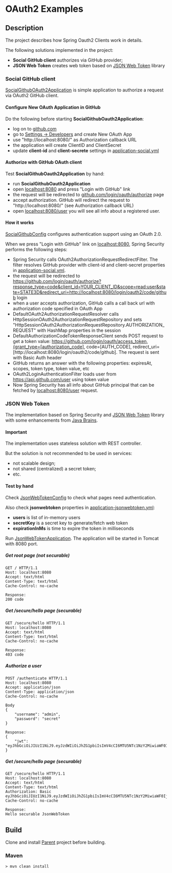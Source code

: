 # OAuth2 Examples


## Description
The project describes how Spring Oauth2 Clients work in details.

The following solutions implemented in the project:
  * **Social GitHub client** authorizes via GitHub provider;
  * **JSON Web Token** creates web token based on <a href="https://jwt.io/introduction/">JSON Web Token</a> library

### Social GitHub client

<a href="https://github.com/StepanMelnik/Oauth2_Examples/blob/master/src/main/java/com/sme/oauth2/SocialGithubOAuth2Application.java">SocialGithubOAuth2Application</a> is simple application to authorize a request via OAuth2 GitHub client.

#### Configure New OAuth Application in GitHub
Do the following before starting **SocialGithubOauth2Application**:
 * log on to <a href="https://github.com/">github.com</a>
 * go to <a href="https://github.com/settings/developers">Settings -> Developers</a> and create New OAuth App
 * use "http://localhost:8080/" as Authorization callback URL
 * the application will create ClientID and ClientSecret
 * update **client-id** and **client-secrete** settings in <a href="https://github.com/StepanMelnik/Oauth2_Examples/blob/master/src/main/resources/application-social.yml">application-social.yml</a>
 
#### Authorize with GitHub OAuth client  
Test **SocialGithubOauth2Application** by hand:
 * run **SocialGithubOauth2Application**
 * open <a href="http://localhost:8080/">localhost:8080</a> and press "Login with GitHub" link
 * the request will be redirected to <a href="https://github.com/login/oauth/authorize">github.com/login/oauth/authorize</a> page
 * accept authorization. GitHub will redirect the request to "http://localhost:8080/" (see Authorization callback URL)
 * open <a href="http://localhost:8080/user">localhost:8080/user</a> you will see all info about a registered user.
 
#### How it works

<a href="https://github.com/StepanMelnik/Oauth2_Examples/blob/master/src/main/java/com/sme/oauth2/github/config/SocialGithubConfig.java#L49">SocialGithubConfig</a> configures authentication support using an OAuth 2.0.

When we press "Login with GitHub" link on <a href="http://localhost:8080/">localhost:8080</a>, Spring Security performs the following steps:
 * Spring Security calls OAuth2AuthorizationRequestRedirectFilter. The filter resolves GitHub provider with client-id and client-secret properties in <a href="https://github.com/StepanMelnik/Oauth2_Examples/blob/master/src/main/resources/application-social.yml">application-social.yml</a>.
 * the request will be redirected to https://github.com/login/oauth/authorize?response_type=code&client_id=YOUR_CLIENT_ID&scope=read:user&state=STATE3D&redirect_uri=http://localhost:8080/login/oauth2/code/github login
 * when a user accepts authorization, GitHub calls a call back url with authorization code specified in OAuth App
 * DefaultOAuth2AuthorizationRequestResolver calls HttpSessionOAuth2AuthorizationRequestRepository and sets "HttpSessionOAuth2AuthorizationRequestRepository.AUTHORIZATION_REQUEST" with HashMap properties in the session
 * DefaultAuthorizationCodeTokenResponseClient sends POST request to get a token value: https://github.com/login/oauth/access_token,{grant_type=[authorization_code], code=[AUTH_CODE], redirect_uri=[http://localhost:8080/login/oauth2/code/github]. The request is sent with Basic Auth header
 * GitHub returns an answer with the following properties: expiresAt, scopes, token type, token value, etc
 * OAuth2LoginAuthenticationFilter loads user from https://api.github.com/user using token value
 * Now Spring Security has all info about GitHub principal that can be fetched by <a href="http://localhost:8080/user">localhost:8080/user</a> request.

### JSON Web Token

The implementation based on Spring Security and <a href="https://jwt.io/introduction/">JSON Web Token</a> library with some enhancements from <a href="https://www.youtube.com/watch?v=X80nJ5T7YpE">Java Brains</a>.


#### Important
The implementation uses stateless solution with REST controller.

But the solution is not recommended to be used in services:
* not scalable design;
* not shared (centralized) a secret token;
* etc.

#### Test by hand

Check <a href="https://github.com/StepanMelnik/Oauth2_Examples/blob/master/src/main/java/com/sme/oauth2/jsonwebtoken/config/JsonWebTokenConfig.java">JsonWebTokenConfig</a> to check what pages need authentication.

Also check **jsonwebtoken** properties in <a href="https://github.com/StepanMelnik/Oauth2_Examples/blob/master/src/main/resources/application-jsonwebtoken.yml">application-jsonwebtoken.yml</a>:
  * **users** is list of in-memory users
  * **secretKey** is a secret key to generate/fetch web token
  * **expirationInMs** is time to expire the token in milliseconds 

Run <a href="https://github.com/StepanMelnik/Oauth2_Examples/blob/master/src/main/java/com/sme/oauth2/JsonWebTokenApplication">JsonWebTokenApplication</a>.
The application will be started in Tomcat with 8080 port.

##### Get root page (not securable)

	GET / HTTP/1.1
	Host: localhost:8080
	Accept: text/html
	Content-Type: text/html
	Cache-Control: no-cache

	Response:
	200 code


##### Get /secure/hello page (securable)

	GET /secure/hello HTTP/1.1
	Host: localhost:8080
	Accept: text/html
	Content-Type: text/html
	Cache-Control: no-cache

	Response:
	403 code

##### Authorize a user

	POST /authenticate HTTP/1.1
	Host: localhost:8080
	Accept: application/json
	Content-Type: application/json
	Cache-Control: no-cache

	Body
	{
		"username": "admin",
		"password": "secret"
	}

	Response:
	{
	    "jwt": "eyJhbGciOiJIUzI1NiJ9.eyJzdWIiOiJhZG1pbiIsImV4cCI6MTU5NTc1NzY2MiwiaWF0IjoxNTk1NzU0MDYxfQ.5YnfpWIU5mkEL8kh76JGRtvBfZW8ETwF1r30fdLEem8"
	}

##### Get /secure/hello page (securable)

	GET /secure/hello HTTP/1.1
	Host: localhost:8080
	Accept: text/html
	Content-Type: text/html
	Authorization: Basic eyJhbGciOiJIUzI1NiJ9.eyJzdWIiOiJhZG1pbiIsImV4cCI6MTU5NTc1NzY2MiwiaWF0IjoxNTk1NzU0MDYxfQ.5YnfpWIU5mkEL8kh76JGRtvBfZW8ETwF1r30fdLEem8
	Cache-Control: no-cache
	
	Response:
	Hello securable JsonWebToken

## Build

Clone and install <a href="https://github.com/StepanMelnik/Parent.git">Parent</a> project before building.

### Maven
	> mvn clean install
